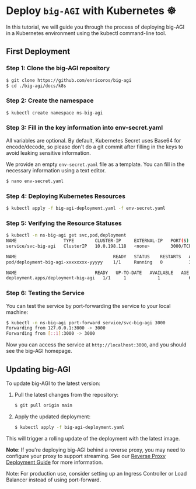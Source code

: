 # Deploy `big-AGI` with Kubernetes ☸️

In this tutorial, we will guide you through the process of deploying big-AGI
in a Kubernetes environment using the kubectl command-line tool.

## First Deployment

### Step 1: Clone the big-AGI repository

```bash
$ git clone https://github.com/enricoros/big-agi
$ cd ./big-agi/docs/k8s
```

### Step 2: Create the namespace

```bash
$ kubectl create namespace ns-big-agi
```

### Step 3: Fill in the key information into env-secret.yaml

All variables are optional. By default, Kubernetes Secret uses Base64 for
encode/decode, so please don't do a git commit after filling in the keys
to avoid leaking sensitive information.

We provide an empty `env-secret.yaml` file as a template.
You can fill in the necessary information using a text editor.

```bash
$ nano env-secret.yaml
```

### Step 4: Deploying Kubernetes Resources

```bash
$ kubectl apply -f big-agi-deployment.yaml -f env-secret.yaml
```

### Step 5: Verifying the Resource Statuses

```bash
$ kubectl -n ns-big-agi get svc,pod,deployment
NAME                  TYPE        CLUSTER-IP     EXTERNAL-IP   PORT(S)    AGE
service/svc-big-agi   ClusterIP   10.0.198.118   <none>        3000/TCP   63m

NAME                                     READY   STATUS    RESTARTS   AGE
pod/deployment-big-agi-xxxxxxxx-yyyyy    1/1     Running   0          39m

NAME                              READY   UP-TO-DATE   AVAILABLE   AGE
deployment.apps/deployment-big-agi   1/1     1            1           63m
```

### Step 6: Testing the Service

You can test the service by port-forwarding the service to your local machine:

```bash
$ kubectl -n ns-big-agi port-forward service/svc-big-agi 3000
Forwarding from 127.0.0.1:3000 -> 3000
Forwarding from [::1]:3000 -> 3000
```

Now you can access the service at `http://localhost:3000`, and you should see the big-AGI homepage.

## Updating big-AGI

To update big-AGI to the latest version:

1. Pull the latest changes from the repository:
   ```bash
   $ git pull origin main
   ```

2. Apply the updated deployment:
   ```bash
   $ kubectl apply -f big-agi-deployment.yaml
   ```

This will trigger a rolling update of the deployment with the latest image.

**Note**: If you're deploying big-AGI behind a reverse proxy, you may need to configure
your proxy to support streaming. See our [Reverse Proxy Deployment Guide](deploy-reverse-proxy.md) for more information.

Note: For production use, consider setting up an Ingress Controller or Load Balancer instead of using port-forward.